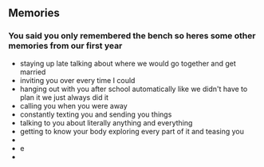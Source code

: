 ## Memories
  
### You said you only remembered the bench so heres some other memories from our first year
  
- staying up late talking about where we would go together and get married
- inviting you over every time I could
- hanging out with you after school automatically like we didn't have to plan it we just always did it
- calling you when you were away
- constantly texting you and sending you things
- talking to you about literally anything and everything
- getting to know your body exploring every part of it and teasing you
- 
- e
- 
